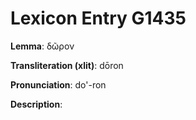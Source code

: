 # Lexicon Entry G1435

**Lemma**: δῶρον

**Transliteration (xlit)**: dōron

**Pronunciation**: do'-ron

**Description**:

